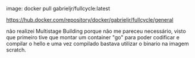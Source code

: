 image: 
  docker pull gabrieljr/fullcycle:latest

https://hub.docker.com/repository/docker/gabrieljr/fullcycle/general

não realizei  Multistage Building porque não me pareceu necessário, visto que primeiro tive que montar um container "go" para poder codificar e compilar o hello e uma vez
compilado bastava utilizar o binario na imagem scratch.
